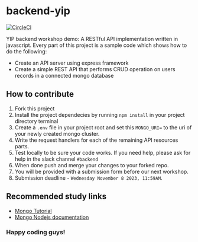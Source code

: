 # backend-yip

[![CircleCI](https://dl.circleci.com/status-badge/img/gh/biggaji/backend-yip/tree/main.svg?style=svg)](https://dl.circleci.com/status-badge/redirect/gh/biggaji/backend-yip/tree/main)

YIP backend workshop demo: A RESTful API implementation written in javascript.
Every part of this project is a sample code which shows how to do the following:

- Create an API server using express framework
- Create a simple REST API that performs CRUD operation on users records in a
  connected mongo database

## How to contribute

1. Fork this project
2. Install the project dependecies by running `npm install` in your project
   directory terminal
3. Create a `.env` file in your project root and set this `MONGO_URI=` to the
   uri of your newly created mongo cluster.
4. Write the request handlers for each of the remaining API resources parts.
5. Test locally to be sure your code works. If you need help, please ask for
   help in the slack channel `#backend`
6. When done push and merge your changes to your forked repo.
7. You will be provided with a submission form before our next workshop.
8. Submission deadline - `Wednesday November 8 2023, 11:59AM`.

## Recommended study links

- [Mongo Tutorial](https://www.youtube.com/playlist?list=PL4cUxeGkcC9h77dJ-QJlwGlZlTd4ecZOA)
- [Mongo Nodejs documentation](https://www.mongodb.com/docs/drivers/node/current/)

### Happy coding guys!
